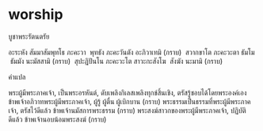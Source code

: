 # worship

บูชาพระรัตนตรัย


อะระหัง สัมมาสัมพุทโธ ภะคะวา  พุทธัง ภะคะวันตัง อะภิวาเทมิ (กราบ)  สวากขาโต ภะคะวะตา ธัมโม  ธัมมัง นะมัสสามิ (กราบ)  สุปะฏิปันโน ภะคะวะโต สาวะกะสังโฆ  สังฆัง นะมามิ (กราบ)


 
คำแปล

พระผู้มีพระภาคเจ้า, เป็นพระอรหันต์, ดับเพลิงกิเลสเพลิงทุกข์สิ้นเชิง, ตรัสรู้ชอบได้โดยพระองค์เอง ข้าพเจ้าอภิวาทพระผู้มีพระภาคเจ้า, ผู้รู้ ผู้ตื่น ผู้เบิกบาน (กราบ) พระธรรมเป็นธรรมที่พระผู้มีพระภาคเจ้า, ตรัสไว้ดีแล้ว ข้าพเจ้านมัสการพระธรรม (กราบ) พระสงฆ์สาวกของพระผู้มีพระภาคเจ้า, ปฏิบัติดีแล้ว ข้าพเจ้านอบน้อมพระสงฆ์ (กราบ)
